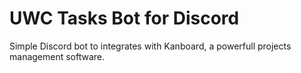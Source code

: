 # UWC Tasks Bot for Discord

Simple Discord bot to integrates with Kanboard, a powerfull projects management software.